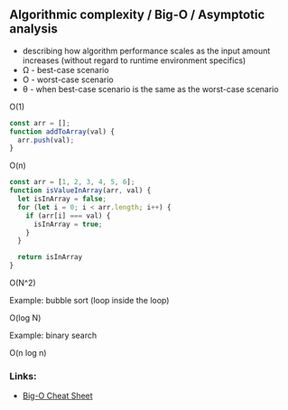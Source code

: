 ## Algorithmic complexity / Big-O / Asymptotic analysis

- describing how algorithm performance scales as the input amount increases (without regard to runtime environment specifics)
-  &Omega; - best-case scenario
- O - worst-case scenario
- &theta; - when best-case scenario is the same as the worst-case scenario

O(1)

```JavaScript
const arr = [];
function addToArray(val) {
  arr.push(val);
}
```

O(n)

```JavaScript
const arr = [1, 2, 3, 4, 5, 6];
function isValueInArray(arr, val) {
  let isInArray = false;
  for (let i = 0; i < arr.length; i++) {
    if (arr[i] === val) {
      isInArray = true;
    }
  }

  return isInArray
}
```

O(N^2)

Example: bubble sort (loop inside the loop)

O(log N)

Example: binary search

O(n log n)

### Links:
- [Big-O Cheat Sheet](http://bigocheatsheet.com/)